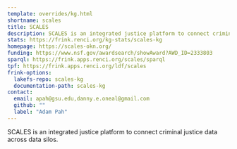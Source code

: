 ```yaml
---
template: overrides/kg.html
shortname: scales
title: SCALES
description: SCALES is an integrated justice platform to connect criminal justice data across data silos.
stats: https://frink.renci.org/kg-stats/scales-kg
homepage: https://scales-okn.org/
funding: https://www.nsf.gov/awardsearch/showAward?AWD_ID=2333803
sparql: https://frink.apps.renci.org/scales/sparql
tpf: https://frink.apps.renci.org/ldf/scales
frink-options:
  lakefs-repo: scales-kg
  documentation-path: scales-kg
contact:
  email: apah@gsu.edu,danny.e.oneal@gmail.com  
  github: ""
  label: "Adam Pah"
---
```

SCALES is an integrated justice platform to connect criminal justice data across data silos.

